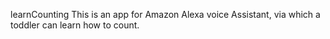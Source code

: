 learnCounting
This is an app for Amazon Alexa voice Assistant, via which a toddler can learn how to count.
